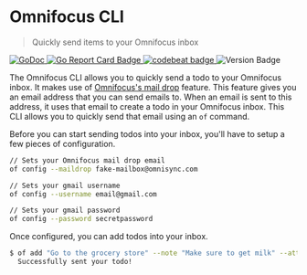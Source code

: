 # Omnifocus CLI

> Quickly send items to your Omnifocus inbox

<p>
    <a href="https://godoc.org/github.com/eugenetriguba/of">
        <img src="https://godoc.org/github.com/eugenetriguba/of?status.svg" alt="GoDoc">
    </a>
    <a href="https://goreportcard.com/report/github.com/eugenetriguba/of">
        <img src="https://goreportcard.com/badge/github.com/eugenetriguba/of" alt="Go Report Card Badge">
    </a>
    <a href="https://codebeat.co/projects/github-com-eugenetriguba-of-master">
        <img alt="codebeat badge" src="https://codebeat.co/badges/4bfb8156-c136-4544-bbe7-f5a842e4594c" />
    </a>
    <img alt="Version Badge" src="https://img.shields.io/badge/version-0.2.0-blue" style="max-width:100%;">
</p>

The Omnifocus CLI allows you to quickly send a todo to your Omnifocus
inbox. It makes use of [Omnifocus's mail drop](https://support.omnigroup.com/omnifocus-mail-drop/) feature. This feature gives you an email address that you can send emails to. When an email is sent to this address, it uses that email to create a todo in your Omnifocus inbox. This CLI
allows you to quickly send that email using an ``of`` command.

Before you can start sending todos into your inbox, you'll have to setup a few pieces of 
configuration. 
```bash
// Sets your Omnifocus mail drop email
of config --maildrop fake-mailbox@omnisync.com

// Sets your gmail username
of config --username email@gmail.com

// Sets your gmail password
of config --password secretpassword
```

Once configured, you can add todos into your inbox.
```bash
$ of add "Go to the grocery store" --note "Make sure to get milk" --attachment "~/report.pdf"
  Successfully sent your todo!
```
